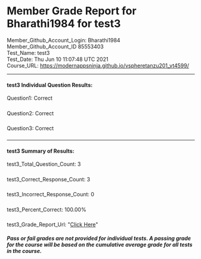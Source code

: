 # Member Grade Report for Bharathi1984 for test3  
   
Member_Github_Account_Login: Bharathi1984  
Member_Github_Account_ID 85553403  
Test_Name: test3  
Test_Date: Thu Jun 10 11:07:48 UTC 2021  
Course_URL: https://modernappsninja.github.io/vspheretanzu201_vt4599/  
   
---  
#### test3 Individual Question Results:  
Question1: Correct  
#####  
Question2: Correct  
#####  
Question3: Correct  
#####  
---  
#### test3 Summary of Results:  
test3_Total_Question_Count: 3  
#####  
test3_Correct_Response_Count: 3  
#####  
test3_Incorrect_Response_Count: 0  
#####  
test3_Percent_Correct: 100.00%  
#####  
test3_Grade_Report_Url: "[Click Here](https://github.com/modernappsninjas/Bharathi1984/blob/main/static/userdata/courses/vspheretanzu201_vt4599/grade_report.pr261.test3.md)"
##### Pass or fail grades are not provided for individual tests. A passing grade for the course will be based on the cumulative average grade for all tests in the course.  

